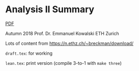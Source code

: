 # Analysis II Summary

[PDF](https://github.com/mmathys/analysis-ii-summary/raw/master/dist/dist.pdf)

Autumn 2018 Prof. Dr. Emmanuel Kowalski ETH Zurich

Lots of content from https://n.ethz.ch/~breckman/download/

`draft.tex`: for working

`lean.tex`: print version (compile 3-to-1 with `make three`)
